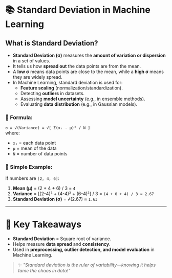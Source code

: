 # 📚 Standard Deviation in Machine Learning

## What is Standard Deviation?
- **Standard Deviation (σ)** measures the **amount of variation or dispersion** in a set of values.
- It tells us how **spread out** the data points are from the mean.
- A **low σ** means data points are close to the mean, while a **high σ** means they are widely spread.
- In Machine Learning, standard deviation is used for:
  - **Feature scaling** (normalization/standardization).
  - Detecting **outliers** in datasets.
  - Assessing **model uncertainty** (e.g., in ensemble methods).
  - Evaluating **data distribution** (e.g., in Gaussian models).

### 🔹 Formula:
<!-- $$
\sigma = \sqrt{\text{Variance}} = \sqrt{\frac{\sum_{i=1}^{N} (x_i - \mu)^2}{N}}
$$ -->
`σ = √(Variance) = √[ Σ(xᵢ - μ)² / N ]`  
where:
- `xᵢ` = each data point
- `μ` = mean of the data
- `N` = number of data points

### 🔹 Simple Example:
If numbers are `[2, 4, 6]`:
1. **Mean (μ)** = (2 + 4 + 6) / 3 = `4`
2. **Variance** = [(2-4)² + (4-4)² + (6-4)²] / 3 = `(4 + 0 + 4) / 3 ≈ 2.67`
3. **Standard Deviation (σ)** = √(2.67) ≈ `1.63`

---

# 🎯 Key Takeaways
- **Standard Deviation** = Square root of variance.
- Helps measure **data spread** and **consistency**.
- Used in **preprocessing, outlier detection, and model evaluation** in Machine Learning.

> ✨ *"Standard deviation is the ruler of variability—knowing it helps tame the chaos in data!"*